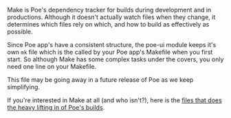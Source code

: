 Make is Poe's dependency tracker for builds during development
and in productions. Although it doesn't actually watch files when
they change, it determines which files rely on which, and how to
build as effectively as possible.


Since Poe app's have a consistent structure, the poe-ui module
keeps it's own `mk` file which is the called by your Poe app's
Makefile when you first start. So although Make has some
complex tasks under the covers, you only need one line on your
Makefile.

This file may be going away in a future release of Poe as we
keep simplifying.

If you're interested in Make at all (and who isn't?), here is the
[files that does the heavy lifting in of Poe's builds](https://github.com/poegroup/poe-ui-kit/blob/master/build.mk).
